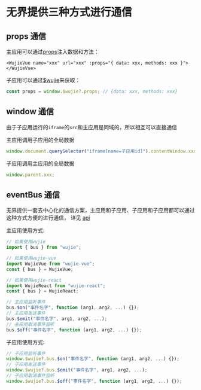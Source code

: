 # 无界提供三种方式进行通信

## props 通信

主应用可以通过[props](/api/startApp.html#props)注入数据和方法：

```vue
<WujieVue name="xxx" url="xxx" :props="{ data: xxx, methods: xxx }"></WujieVue>
```

子应用可以通过[$wujie](/api/wujie.html#wujie-props)来获取：

```javascript
const props = window.$wujie?.props; // {data: xxx, methods: xxx}
```

## window 通信

由于子应用运行的`iframe`的`src`和主应用是同域的，所以相互可以直接通信

主应用调用子应用的全局数据

```javascript
window.document.querySelector("iframe[name=子应用id]").contentWindow.xxx;
```

子应用调用主应用的全局数据

```javascript
window.parent.xxx;
```

## eventBus 通信

无界提供一套去中心化的通信方案，主应用和子应用、子应用和子应用都可以通过这种方式方便的进行通信， 详见 [api](/api/bus.html#bus)

主应用使用方式:

```javascript
// 如果使用wujie
import { bus } from "wujie";

// 如果使用wujie-vue
import WujieVue from "wujie-vue";
const { bus } = WujieVue;

// 如果使用wujie-react
import WujieReact from "wujie-react";
const { bus } = WujieReact;

// 主应用监听事件
bus.$on("事件名字", function (arg1, arg2, ...) {});
// 主应用发送事件
bus.$emit("事件名字", arg1, arg2, ...);
// 主应用取消事件监听
bus.$off("事件名字", function (arg1, arg2, ...) {});
```

子应用使用方式:

```javascript
// 子应用监听事件
window.$wujie?.bus.$on("事件名字", function (arg1, arg2, ...) {});
// 子应用发送事件
window.$wujie?.bus.$emit("事件名字", arg1, arg2, ...);
// 子应用取消事件监听
window.$wujie?.bus.$off("事件名字", function (arg1, arg2, ...) {});
```
